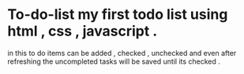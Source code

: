 # To-do-list my first todo list using html , css , javascript .
in this to do items can be added , checked , unchecked and even after refreshing the uncompleted tasks will be saved until its checked .
